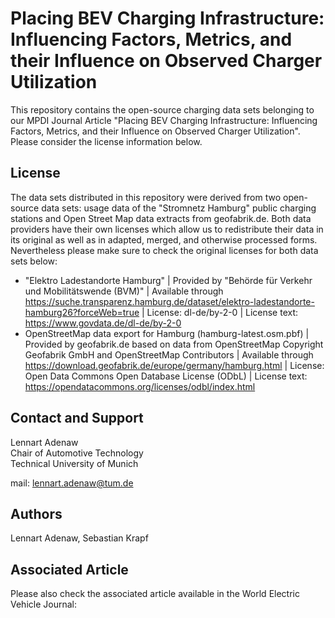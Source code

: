 # Placing BEV Charging Infrastructure: Influencing Factors, Metrics, and their Influence on Observed Charger Utilization

This repository contains the open-source charging data sets belonging to our MPDI Journal Article "Placing BEV Charging Infrastructure: Influencing Factors, Metrics, and their Influence on Observed Charger Utilization".
Please consider the license information below.

## License

The data sets distributed in this repository were derived from two open-source data sets: usage data of the "Stromnetz Hamburg" public charging stations and Open Street Map data extracts from geofabrik.de.
Both data providers have their own licenses which allow us to redistribute their data in its original as well as in adapted, merged, and otherwise processed forms. Nevertheless please make sure to check the original licenses for both data sets below:

* "Elektro Ladestandorte Hamburg" | Provided by "Behörde für Verkehr und Mobilitätswende (BVM)" | Available through https://suche.transparenz.hamburg.de/dataset/elektro-ladestandorte-hamburg26?forceWeb=true | License: dl-de/by-2-0 | License text: https://www.govdata.de/dl-de/by-2-0
* OpenStreetMap data export for Hamburg (hamburg-latest.osm.pbf) | Provided by geofabrik.de based on data from OpenStreetMap Copyright Geofabrik GmbH and OpenStreetMap Contributors | Available through https://download.geofabrik.de/europe/germany/hamburg.html | License: Open Data Commons Open Database License (ODbL) | License text: https://opendatacommons.org/licenses/odbl/index.html 

## Contact and Support

Lennart Adenaw  
Chair of Automotive Technology  
Technical University of Munich  
  
mail: lennart.adenaw@tum.de

## Authors

Lennart Adenaw, Sebastian Krapf

## Associated Article

Please also check the associated article available in the World Electric Vehicle Journal:

<INSERT URL HERE AFTER PUBLICATION>
